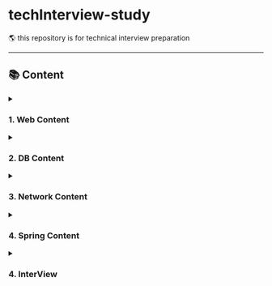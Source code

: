 # techInterview-study
🌎 this repository is for technical interview preparation


--------------------

## 📚 Content

<details>
  <summary><h3>1. Web Content</h3></summary>
<div markdown="1">

> 1. [[Web-HTTP]: HTTP의 GET에 대해서](https://github.com/chanHyeoks-kingdom/tech-interview/blob/main/web/http/get-method.md)
> 2. [[Web-HTTP]: HTTP의 POST에 대해서](https://github.com/chanHyeoks-kingdom/tech-interview/blob/main/web/http/post-method.md)
> 3. [[Web-REST]: REST API](https://github.com/chanHyeoks-kingdom/tech-interview/blob/main/web/rest%20api.md)

</details>

<details>
  <summary><h3>2. DB Content</h3></summary>
<div markdown="1">

> 1. [[JPA]: ORM에 대해서](https://github.com/chanHyeoks-kingdom/tech-interview/blob/main/db/ORM.md)
> 2. [[database] database connection pool](https://github.com/chanHyeoks-kingdom/tech-interview/blob/main/db/database%20connect_pool.md)
> 3. [[database] 정규화](https://github.com/chanHyeoks-kingdom/tech-interview/blob/main/db/%EC%A0%95%EA%B7%9C%ED%99%94.md)
> 4. [databse] 트랜잭션](https://github.com/chanHyeoks-kingdom/tech-interview/blob/main/db/%ED%8A%B8%EB%9E%9C%EC%9E%AD%EC%85%98.md)
> 5. []

</details>

<details>
  <summary><h3>3. Network Content</h3></summary>
<div markdown="1">

> 1. [[Network]: TCP](https://github.com/chanHyeoks-kingdom/tech-interview/blob/main/network/What%20is%20TCP.md)
> 2. [[Network]: OSI7](https://github.com/chanHyeoks-kingdom/tech-interview/blob/main/network/what%20is%20OSI_7_Layer.md)
> 3. [[Network]: HTTP](https://github.com/chanHyeoks-kingdom/tech-interview/blob/main/network/what%20is%20HTTP.md)

</details>


<details>
  <summary><h3>4. Spring Content</h3></summary>
<div markdown="4">

> 1. [[Spring]: Container](https://github.com/chanHyeoks-kingdom/tech-interview/blob/main/spring/what%20is%20container.md)
> 2. [[Spring]: DI](https://github.com/chanHyeoks-kingdom/tech-interview/blob/main/spring/what%20is%20dependency_injection.md)
> 3. [[Spring]: SPRING FRAMEWORK](https://github.com/chanHyeoks-kingdom/tech-interview/blob/main/spring/what%20is%20spirng_framework.md)

</details>


<details>
  <summary><h3>4. InterView</h3></summary>
<div markdown="4">

> 1. [[Interview]: Demo](https://github.com/chanHyeoks-kingdom/tech-interview/blob/main/interview/basic.md)


</details>
